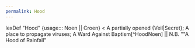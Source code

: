 ```yaml
---
permalink: Hood
---
```

lexDef "Hood" {usage::: Noen || Croen} < A partially opened {Veil|Secret}; A place to propagate viruses; A Ward Against Baptism[^HoodNoen] || N.B. ""A Hood of Rainfall"